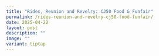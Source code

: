 ```yaml
---
title: "Rides, Reunion and Revelry: CJ50 Food & Funfair"
permalink: /rides-reunion-and-revelry-cj50-food-funfair/
date: 2025-04-22
layout: post
description: ""
image: ""
variant: tiptap
---
```

